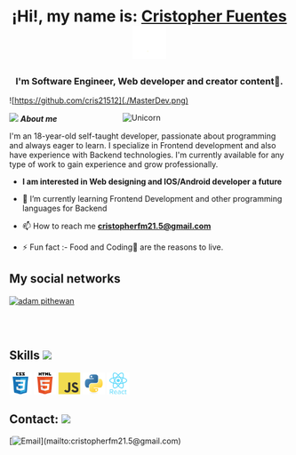 <h1 align="center">¡Hi!, my name is: <a href="https://github.com/Aryagm">Cristopher Fuentes<a><img src="https://github.com/Kathryn-Jie/Kathryn-Jie/blob/main/wave.gif" width="60px"/></h1>
<h3 align="center">I'm Software Engineer, Web developer and creator content🌟.</h3>

![https://github.com/cris21512](./MasterDev.png)

<img align="right" width=300px alt="Unicorn" src="https://media4.giphy.com/media/v1.Y2lkPTc5MGI3NjExazA5eGxyc2VkaDJiYm94bzF5YW50bnVjNWlmOWloeXI5ejdhdHloaSZlcD12MV9pbnRlcm5hbF9naWZfYnlfaWQmY3Q9Zw/7zDZzInGqDm5o5sxTO/giphy.gif" />

 <img src="https://media.giphy.com/media/ObNTw8Uzwy6KQ/giphy.gif" width="30px">&nbsp;***About me***

I'm an 18-year-old self-taught developer, passionate about programming and always eager to learn. I specialize in Frontend development and also have experience with Backend technologies. I'm currently available for any type of work to gain experience and grow professionally.
* **I am interested in Web designing and IOS/Android developer a future**

- 🌱 I’m currently learning Frontend Development and other programming languages for Backend

- 📫 How to reach me **cristopherfm21.5@gmail.com**

- ⚡ Fun fact :- Food and Coding🐞 are the reasons to live.


<h2> My social networks </h2>
<p align="left">
  <a href="https://www.linkedin.com/in/cristopher-fuentes-87868534b/" target="blank"><img align="center"
      src="https://raw.githubusercontent.com/rahuldkjain/github-profile-readme-generator/master/src/images/icons/Social/linked-in-alt.svg"
      alt="adam pithewan" height="30" width="40" /></a>

</p>
<br>
<br>
<h2> Skills <img src = "https://media2.giphy.com/media/QssGEmpkyEOhBCb7e1/giphy.gif?cid=ecf05e47a0n3gi1bfqntqmob8g9aid1oyj2wr3ds3mg700bl&rid=giphy.gif" width = 32px> </h2>
<p align="left"> <a target="_blank" rel="noreferrer"> 
 <img
      src="https://raw.githubusercontent.com/devicons/devicon/master/icons/css3/css3-original-wordmark.svg" alt="css3"
      width="40" height="40" /> </a> <a target="_blank" rel="noreferrer"> <img
      src="https://raw.githubusercontent.com/devicons/devicon/master/icons/html5/html5-original-wordmark.svg"
      alt="html5" width="40" height="40" /> </a> <a 
    target="_blank" rel="noreferrer">  <img
      src="https://raw.githubusercontent.com/devicons/devicon/master/icons/javascript/javascript-original.svg"
      alt="javascript" width="40" height="40" /> </a> <a target="_blank" rel="noreferrer">
<img
      src="https://raw.githubusercontent.com/devicons/devicon/master/icons/python/python-original.svg" alt="python"
      width="40" height="40" /> </a> <a target="_blank" rel="noreferrer"> <img
      src="https://raw.githubusercontent.com/devicons/devicon/master/icons/react/react-original-wordmark.svg"
      alt="react" width="40" height="40" /> </a> <a  target="_blank" rel="noreferrer"> 
<br>

<h2> Contact: <img src='https://raw.githubusercontent.com/ShahriarShafin/ShahriarShafin/main/Assets/handshake.gif' width="100px"> </h2>

[![Email](https://img.shields.io/badge/cristopherfm21.5@gmail.com-personal_email(quick_response)_-D14836?style=for-the-badge&logo=gmail&logoColor=white&labelColor=101010)](mailto:cristopherfm21.5@gmail.com)

